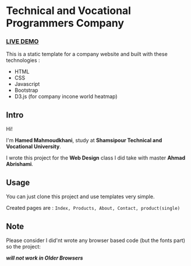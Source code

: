 #  Technical and Vocational Programmers Company
### [LIVE DEMO](https://ainyava.github.io/techdevelopers/)
This is a static template for a company website and built with these technologies :
 - HTML
 - CSS
 - Javascript
 - Bootstrap
 - D3.js (for company incone world heatmap)


## Intro
Hi!

I'm **Hamed Mahmoudkhani**, study at **Shamsipour Technical and Vocational University**.

I wrote this project for the **Web Design** class I did take with master **Ahmad Abrishami**.


## Usage
You can just clone this project and use templates very simple.

Created pages are : `Index, Products, About, Contact, product(single)`


## Note
Please consider I did'nt wrote any browser based code (but the fonts part) so the project:

 **_will not work in Older Browsers_**
